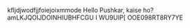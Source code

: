 kfljdjwodfjjfoiejoixmmode
Hello Pushkar, kaise ho?
amLKJQOIJDOINHIUBHFCGU  I  WU9UIP[ OOE098RT8RY7YE
